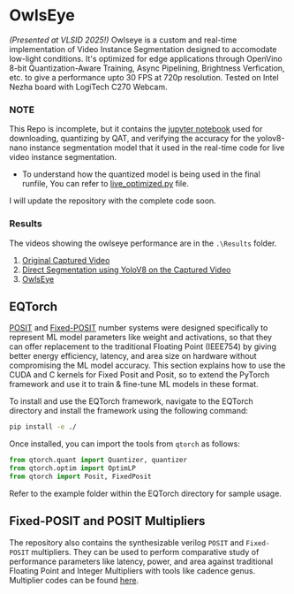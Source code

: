 # OwlsEye
*(Presented at VLSID 2025!)*
Owlseye is a custom and real-time implementation of Video Instance Segmentation designed to accomodate low-light conditions. It's optimized for edge applications through OpenVino 8-bit Quantization-Aware Training, Async Pipelining, Brightness Verfication, etc. to give a performance upto 30 FPS at 720p resolution. Tested on Intel Nezha board with LogiTech C270 Webcam.

### NOTE
This Repo is incomplete, but it contains the [jupyter notebook](yolov8-instance-segmentation.ipynb) used for downloading, quantizing by QAT, and verifying the accuracy for the yolov8-nano instance segmentation model that it used in the real-time code for live video instance segmentation.

- To understand how the quantized model is being used in the final runfile, You can refer to [live_optimized.py](live_optimized.py) file.

I will update the repository with the complete code soon.

### Results

The videos showing the owlseye performance are in the `.\Results` folder.
1. [Original Captured Video](Results/lowlight_noenhance.avi)
2. [Direct Segmentation using YoloV8 on the Captured Video](Results/lowlight_original.avi)
3. [OwlsEye](Results/lowlight_zerodce_filter.avi)

## EQTorch

[POSIT]("https://www.sigarch.org/posit-a-potential-replacement-for-ieee-754/") and [Fixed-POSIT]("https://ieeexplore.ieee.org/document/9399648") number systems were designed specifically to represent ML model parameters like weight and activations, so that they can offer replacement to the traditional Floating Point (IEEE754) by giving better energy efficiency, latency, and area size on hardware without compromising the ML model accuracy. This section explains how to use the CUDA and C kernels for Fixed Posit and Posit, so to extend the PyTorch framework and use it to train & fine-tune ML models in these format.

To install and use the EQTorch framework, navigate to the EQTorch directory and install the framework using the following command:

```bash
pip install -e ./
```
Once installed, you can import the tools from `qtorch` as follows:

```python
from qtorch.quant import Quantizer, quantizer
from qtorch.optim import OptimLP
from qtorch import Posit, FixedPosit
```
Refer to the example folder within the EQTorch directory for sample usage.

## Fixed-POSIT and POSIT Multipliers 

The repository also contains the synthesizable verilog `POSIT` and `Fixed-POSIT` multipliers. They can be used to perform comparative study of performance parameters like latency, power, and area against traditional Floating Point and Integer Multipliers with tools like cadence genus. Multiplier codes can be found [here](Mulitpliers/).

